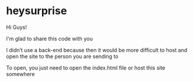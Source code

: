 # heysurprise

Hi Guys!

I'm glad to share this code with you

I didn’t use a back-end because then it would be more difficult to host and open the site to the person you are sending to

To open, you just need to open the index.html file or host this site somewhere 
